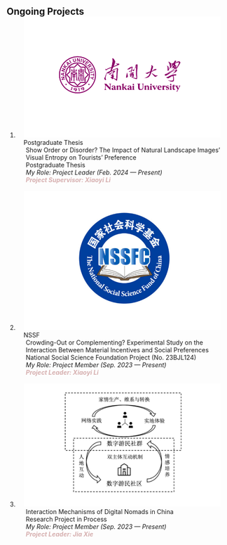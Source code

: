 <h2 id="Ongoing Projects" style="margin: 2px 0px -15px;">Ongoing Projects</h2>

<div class="publications">
<ol class="bibliography">

<li>
<div class="pub-row">

  <div class="col-sm-3 abbr" style="position: relative;padding-right: 15px;padding-left: 15px;">
    <img src="assets/img/PT.png" class="teaser img-fluid z-depth-1">
    <abbr class="badge">Postgraduate Thesis</abbr>
  </div>

  <div class="col-sm-9" style="position: relative;padding-right: 15px;padding-left: 20px;">
    <div class="title"><a>Show Order or Disorder? The Impact of Natural Landscape Images’ Visual Entropy on Tourists’ Preference</a></div>
    <div class="author">Postgraduate Thesis</div>
    <div class="periodical"><em>My Role: Project Leader (Feb. 2024 — Present)</em></div>
    <div class="links">
      <!-- <a href="assets/files/China Tourism Research Annual Conference.pdf" class="btn btn-sm z-depth-0" role="button" target="_blank" style="font-size:12px;">PowerPoint</a> -->
      <!-- <a href="https://mp.weixin.qq.com/s/ZO0a-QIA47QLMtl-o705OA" class="btn btn-sm z-depth-0" role="button" target="_blank" style="font-size:12px;">Report</a> -->
      <!-- <a href="https://pypi.org/project/KTensors/" class="btn btn-sm z-depth-0" role="button" target="_blank" style="font-size:12px;">Package</a> -->
      <!-- <a href="assets/files/TTH Program.pdf" class="btn btn-sm z-depth-0" role="button" target="_blank" style="font-size:12px;">Program</a> -->
      <strong><i style="color:#D6AFAF">Project Supervisor: Xiaoyi Li</i></strong>
    </div>
  </div>
</div>
</li>
  
<br>



<li>
<div class="pub-row">

  <div class="col-sm-3 abbr" style="position: relative;padding-right: 15px;padding-left: 15px;">
    <img src="assets/img/NSSF.png" class="teaser img-fluid z-depth-1">
    <abbr class="badge">NSSF</abbr>
  </div>

  <div class="col-sm-9" style="position: relative;padding-right: 15px;padding-left: 20px;">
    <div class="title"><a>Crowding-Out or Complementing? Experimental Study on the Interaction Between Material Incentives and Social Preferences</a></div>
    <div class="author">National Social Science Foundation Project (No. 23BJL124)</div>
    <div class="periodical"><em>My Role: Project Member (Sep. 2023 — Present)</em></div>
    <div class="links">
      <!-- <a href="assets/files/China Tourism Research Annual Conference.pdf" class="btn btn-sm z-depth-0" role="button" target="_blank" style="font-size:12px;">PowerPoint</a> -->
      <!-- <a href="https://mp.weixin.qq.com/s/ZO0a-QIA47QLMtl-o705OA" class="btn btn-sm z-depth-0" role="button" target="_blank" style="font-size:12px;">Report</a> -->
      <!-- <a href="https://pypi.org/project/KTensors/" class="btn btn-sm z-depth-0" role="button" target="_blank" style="font-size:12px;">Package</a> -->
      <!-- <a href="assets/files/TTH Program.pdf" class="btn btn-sm z-depth-0" role="button" target="_blank" style="font-size:12px;">Program</a> -->
      <strong><i style="color:#D6AFAF">Project Leader: Xiaoyi Li</I></strong>
    </div>
  </div>
</div>
</li>
  
<br>



<li>
<div class="pub-row">

  <div class="col-sm-3 abbr" style="position: relative;padding-right: 15px;padding-left: 15px;">
    <img src="assets/img/digital nomad.png" class="teaser img-fluid z-depth-1">
    <abbr class="badge"> </abbr>
  </div>

  <div class="col-sm-9" style="position: relative;padding-right: 15px;padding-left: 20px;">
    <div class="title"><a>Interaction Mechanisms of Digital Nomads in China</a></div>
    <div class="author">Research Project in Process</div>
    <div class="periodical"><em>My Role: Project Member (Sep. 2023 — Present)</em></div>
    <div class="links">
      <!-- <a href="assets/files/China Tourism Research Annual Conference.pdf" class="btn btn-sm z-depth-0" role="button" target="_blank" style="font-size:12px;">PowerPoint</a> -->
      <!-- <a href="https://mp.weixin.qq.com/s/ZO0a-QIA47QLMtl-o705OA" class="btn btn-sm z-depth-0" role="button" target="_blank" style="font-size:12px;">Report</a> -->
      <!-- <a href="https://pypi.org/project/KTensors/" class="btn btn-sm z-depth-0" role="button" target="_blank" style="font-size:12px;">Package</a> -->
      <!-- <a href="assets/files/TTH Program.pdf" class="btn btn-sm z-depth-0" role="button" target="_blank" style="font-size:12px;">Program</a> -->
      <strong><i style="color:#D6AFAF">Project Leader: Jia Xie</I></strong>
    </div>
  </div>
</div>
</li>
  
<br>

</ol>
</div>
